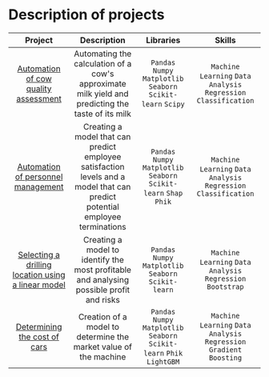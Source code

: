 # Description of projects

| **Project**  | **Description**  | **Libraries** | **Skills** |
| :----------: | :-----------: | :-----: | :---------: |
| [Automation of cow quality assessment](https://github.com/inskyeee/Data_science/blob/main/01%20Automation%20of%20cow%20quality%20assessment.ipynb)    | Automating the calculation of a cow's approximate milk yield and predicting the taste of its milk | `Pandas` `Numpy` `Matplotlib` `Seaborn` `Scikit-learn` `Scipy` | `Machine Learning` `Data Analysis` `Regression` `Classification`|
| [Automation of personnel management](https://github.com/inskyeee/Data_science/blob/main/02%20Automation%20of%20personnel%20management.ipynb)     | Creating a model that can predict employee satisfaction levels and a model that can predict potential employee terminations | `Pandas` `Numpy` `Matplotlib` `Seaborn` `Scikit-learn` `Shap` `Phik` | `Machine Learning` `Data Analysis` `Regression` `Classification`|
| [Selecting a drilling location using a linear model](https://github.com/inskyeee/Data_science/blob/main/03%20Selecting%20a%20drilling%20location%20using%20a%20linear%20model.ipynb)| Creating a model to identify the most profitable and analysing possible profit and risks | `Pandas` `Numpy` `Matplotlib` `Seaborn` `Scikit-learn` | `Machine Learning` `Data Analysis` `Regression` `Bootstrap` |
| [Determining the cost of cars](https://github.com/inskyeee/Data_science/blob/main/04%20Determining%20the%20cost%20of%20cars.ipynb) | Creation of a model to determine the market value of the machine   | `Pandas` `Numpy` `Matplotlib` `Seaborn` `Scikit-learn` `Phik` `LightGBM` | `Machine Learning`  `Data Analysis` `Regression` `Gradient Boosting` |
